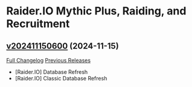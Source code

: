 # Raider.IO Mythic Plus, Raiding, and Recruitment

## [v202411150600](https://github.com/RaiderIO/raiderio-addon/tree/v202411150600) (2024-11-15)
[Full Changelog](https://github.com/RaiderIO/raiderio-addon/compare/v202411140600...v202411150600) [Previous Releases](https://github.com/RaiderIO/raiderio-addon/releases)

- [Raider.IO] Database Refresh  
- [Raider.IO] Classic Database Refresh  
